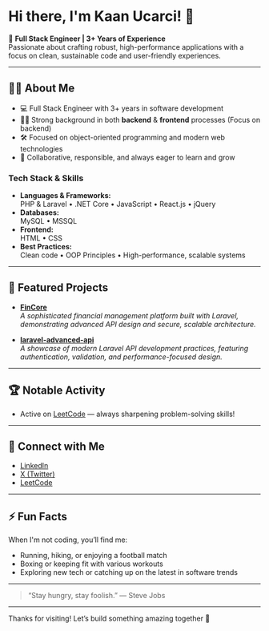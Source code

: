 # Hi there, I'm Kaan Ucarci! 👋

🚀 **Full Stack Engineer | 3+ Years of Experience**  
Passionate about crafting robust, high-performance applications with a focus on clean, sustainable code and user-friendly experiences.

---

## 👨‍💻 About Me

- 💻 Full Stack Engineer with 3+ years in software development
- 🧑‍💼 Strong background in both  **backend** & **frontend** processes (Focus on backend)
- 🛠️ Focused on object-oriented programming and modern web technologies
- 🤝 Collaborative, responsible, and always eager to learn and grow

### **Tech Stack & Skills**

- **Languages & Frameworks:**  
  PHP & Laravel • .NET Core • JavaScript • React.js • jQuery  
- **Databases:**  
  MySQL • MSSQL  
- **Frontend:**  
  HTML • CSS  
- **Best Practices:**  
  Clean code • OOP Principles • High-performance, scalable systems

---

## 🌟 Featured Projects

- [**FinCore**](https://github.com/kaanucarci/FinCore)  
  *A sophisticated financial management platform built with Laravel, demonstrating advanced API design and secure, scalable architecture.*

- [**laravel-advanced-api**](https://github.com/kaanucarci/laravel-advanced-api)  
  *A showcase of modern Laravel API development practices, featuring authentication, validation, and performance-focused design.*

---

## 🏆 Notable Activity
- Active on [LeetCode](https://leetcode.com/u/kaanucarci/) — always sharpening problem-solving skills!

---

## 🔗 Connect with Me

- [LinkedIn](https://www.linkedin.com/in/kaanucarci/)
- [X (Twitter)](https://x.com/KaanUcarci)
- [LeetCode](https://leetcode.com/u/kaanucarci/)

---

## ⚡ Fun Facts

When I'm not coding, you’ll find me:
- Running, hiking, or enjoying a football match
- Boxing or keeping fit with various workouts
- Exploring new tech or catching up on the latest in software trends

---

> “Stay hungry, stay foolish.” — Steve Jobs

---

Thanks for visiting! Let’s build something amazing together 🚀
